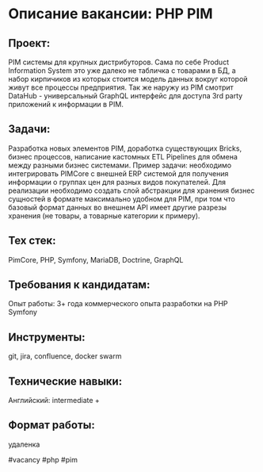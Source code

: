 # Описание вакансии: PHP PIM
## Проект: 
PIM системы для крупных дистрибуторов. Сама по себе Product Information System это уже далеко не табличка с товарами в БД, а набор кирпичиков из которых стоится модель данных вокруг которой живут все процессы предприятия. Так же наружу из PIM смотрит DataHub - универсальный GraphQL интерфейс для доступа 3rd party приложений к информации в PIM.

## Задачи: 
Разработка новых элементов PIM, доработка существующих Bricks, бизнес процессов, написание кастомных ETL Pipelines для обмена между разными бизнес системами.
Пример задачи: необходимо интегрировать PIMCore с внешней ERP системой для получения информации о группах цен для разных видов покупателей. Для реализации необходимо создать слой абстракции для хранения бизнес сущностей в формате максимально удобном для PIM, при том что базовый формат данных во внешнем API имеет другие разрезы хранения (не товары, а товарные категории к примеру).


## Тех стек: 
PimCore, PHP, Symfony, MariaDB, Doctrine, GraphQL

## Требования к кандидатам:
Опыт работы: 3+ года коммерческого опыта разработки на PHP Symfony
## Инструменты: 
git, jira, confluence, docker swarm
## Технические навыки: 
Английский: intermediate +

## Формат работы: 
удаленка

#vacancy #php #pim
